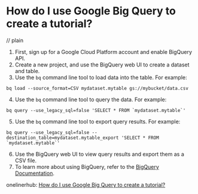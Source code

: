 # How do I use Google Big Query to create a tutorial?
// plain

1. First, sign up for a Google Cloud Platform account and enable BigQuery API.
2. Create a new project, and use the BigQuery web UI to create a dataset and table.
3. Use the `bq` command line tool to load data into the table. For example:
```
bq load --source_format=CSV mydataset.mytable gs://mybucket/data.csv
```
4. Use the `bq` command line tool to query the data. For example:
```
bq query --use_legacy_sql=false 'SELECT * FROM `mydataset.mytable`'
```
5. Use the `bq` command line tool to export query results. For example:
```
bq query --use_legacy_sql=false --destination_table=mydataset.mytable_export 'SELECT * FROM `mydataset.mytable`'
```
6. Use the BigQuery web UI to view query results and export them as a CSV file.
7. To learn more about using BigQuery, refer to the [BigQuery Documentation](https://cloud.google.com/bigquery/docs/).

onelinerhub: [How do I use Google Big Query to create a tutorial?](https://onelinerhub.com/google-big-query/how-do-i-use-google-big-query-to-create-a-tutorial)